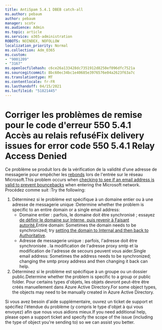 ```yaml
---
title: AntiSpam 5.4.1 DBEB catch-all
ms.author: pebaum
author: pebaum
manager: scotv
ms.audience: Admin
ms.topic: article
ms.service: o365-administration
ROBOTS: NOINDEX, NOFOLLOW
localization_priority: Normal
ms.collection: Adm_O365
ms.custom:
- "9001209"
- "3167"
ms.openlocfilehash: c6ce26a133428dc7351912d8250ef096dfc7521a
ms.sourcegitcommit: 8bc60ec34bc1e40685e3976576e04a2623f63a7c
ms.translationtype: MT
ms.contentlocale: fr-FR
ms.lasthandoff: 04/15/2021
ms.locfileid: "51821445"
---
```

# <a name="fix-delivery-issues-for-error-code-550-541-relay-access-denied"></a><span data-ttu-id="a5e26-102">Corriger les problèmes de remise pour le code d'erreur 550 5.4.1 Accès au relais refusé</span><span class="sxs-lookup"><span data-stu-id="a5e26-102">Fix delivery issues for error code 550 5.4.1 Relay Access Denied</span></span>

<span data-ttu-id="a5e26-103">Ce problème se produit lors de la vérification de la validité d'une adresse de messagerie pour empêcher les [rebonds](https://docs.microsoft.com/exchange/mail-flow-best-practices/use-directory-based-edge-blocking) lors de l'entrée sur le réseau Microsoft.</span><span class="sxs-lookup"><span data-stu-id="a5e26-103">This problem occurs when [checking to see if an email address is valid to prevent bouncebacks](https://docs.microsoft.com/exchange/mail-flow-best-practices/use-directory-based-edge-blocking) when entering the Microsoft network.</span></span> <span data-ttu-id="a5e26-104">Procédez comme suit :</span><span class="sxs-lookup"><span data-stu-id="a5e26-104">Try the following:</span></span>

1. <span data-ttu-id="a5e26-105">Déterminez si le problème est spécifique à un domaine entier ou à une adresse de messagerie unique :</span><span class="sxs-lookup"><span data-stu-id="a5e26-105">Determine whether the problem is specific to an entire domain or a single email address:</span></span>
    - <span data-ttu-id="a5e26-106">Domaine entier : parfois, le domaine doit être synchronisé ; essayez [de définir le domaine sur Interne, puis revenir à Faisant autorité.](https://docs.microsoft.com/exchange/mail-flow-best-practices/manage-accepted-domains/manage-accepted-domains)</span><span class="sxs-lookup"><span data-stu-id="a5e26-106">Entire domain: Sometimes the domain needs to be synchronized; try [setting the domain to Internal and then back to Authoritative](https://docs.microsoft.com/exchange/mail-flow-best-practices/manage-accepted-domains/manage-accepted-domains).</span></span>
    - <span data-ttu-id="a5e26-107">Adresse de messagerie unique : parfois, l'adresse doit être synchronisée . la modification de l'adresse proxy smtp et la modification de l'adresse de secours peuvent vous aider.</span><span class="sxs-lookup"><span data-stu-id="a5e26-107">Single email address: Sometimes the address needs to be synchronized; changing the smtp proxy address and then changing it back can help.</span></span>
2. <span data-ttu-id="a5e26-108">Déterminez si le problème est spécifique à un groupe ou un dossier public.</span><span class="sxs-lookup"><span data-stu-id="a5e26-108">Determine whether the problem is specific to a group or public folder.</span></span> <span data-ttu-id="a5e26-109">Pour certains types d'objets, les objets devront peut-être être créés manuellement dans Azure Active Directory.</span><span class="sxs-lookup"><span data-stu-id="a5e26-109">For some object types, the objects may need to be manually created in Azure Active Directory.</span></span>

<span data-ttu-id="a5e26-110">Si vous avez besoin d'aide supplémentaire, ouvrez un ticket de support et spécifiez l'étendue du problème (y compris le type d'objet à qui vous envoyez) afin que nous vous aidions mieux.</span><span class="sxs-lookup"><span data-stu-id="a5e26-110">If you need additional help, please open a support ticket and specify the scope of the issue (including the type of object you're sending to) so we can assist you better.</span></span>